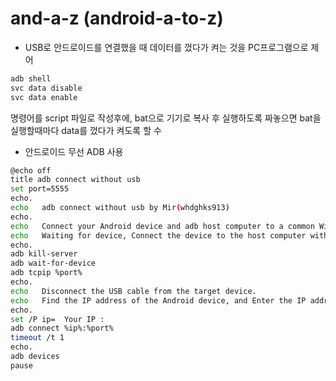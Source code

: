 # and-a-z (android-a-to-z)

- USB로 안드로이드를 연결했을 때 데이터를 껐다가 켜는 것을 PC프로그램으로 제어

```adb
adb shell
svc data disable
svc data enable
```
  명령어를 script 파일로 작성후에, bat으로 기기로 복사 후 실행하도록 짜놓으면 bat을 실행할때마다 data를 껐다가 켜도록 할 수 

- 안드로이드 무선 ADB 사용

```bash
@echo off
title adb connect without usb
set port=5555
echo.
echo   adb connect without usb by Mir(whdghks913)
echo.
echo   Connect your Android device and adb host computer to a common Wi-Fi network accessible to both.
echo   Waiting for device, Connect the device to the host computer with a usb
echo.
adb kill-server
adb wait-for-device
adb tcpip %port%
echo.
echo   Disconnect the USB cable from the target device.
echo   Find the IP address of the Android device, and Enter the IP address
echo.
set /P ip=  Your IP : 
adb connect %ip%:%port%
timeout /t 1
echo.
adb devices
pause
```
